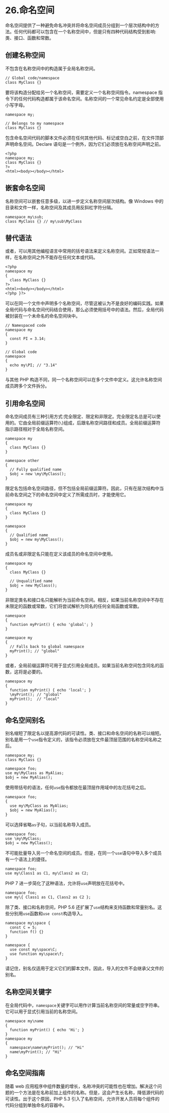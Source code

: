# 26.命名空间

命名空间提供了一种避免命名冲突并将命名空间成员分组到一个层次结构中的方法。任何代码都可以包含在一个名称空间中，但是只有四种代码结构受到影响:类、接口、函数和常数。

## 创建名称空间

不包含在名称空间中的构造属于全局名称空间。

```
// Global code/namespace
class MyClass {}

```

要将该构造分配给另一个名称空间，需要定义一个名称空间指令。namespace 指令下的任何代码构造都属于该命名空间。名称空间的一个常见命名约定是全部使用小写字母。

```
namespace my;

// Belongs to my namespace
class MyClass {}

```

包含命名空间代码的脚本文件必须在任何其他代码、标记或空白之前，在文件顶部声明命名空间。Declare 语句是一个例外，因为它们必须放在名称空间声明之前。

```
<?php
namespace my;
class MyClass {}
?>
<html><body></body></html>

```

## 嵌套命名空间

名称空间可以嵌套任意多级，以进一步定义名称空间层次结构。像 Windows 中的目录和文件一样，名称空间及其成员用反斜杠字符分隔。

```
namespace my\sub;
class MyClass {} // my\sub\MyClass

```

## 替代语法

或者，可以用其他编程语言中常用的括号语法来定义名称空间。正如常规语法一样，在名称空间之外不能存在任何文本或代码。

```
<?php
namespace my
{
  class MyClass {}
?>
<html><body></body></html>
<?php }?>

```

可以在同一个文件中声明多个名称空间，尽管这被认为不是良好的编码实践。如果全局代码与命名空间代码结合使用，那么必须使用括号中的语法。然后，全局代码被封装在一个未命名的命名空间块中。

```
// Namespaced code
namespace my
{
  const PI = 3.14;
}

// Global code
namespace
{
  echo my\PI; // "3.14"
}

```

与其他 PHP 构造不同，同一个名称空间可以在多个文件中定义。这允许名称空间成员跨多个文件拆分。

## 引用命名空间

命名空间成员有三种引用方式:完全限定、限定和非限定。完全限定名总是可以使用的。它由全局前缀运算符(`\`)组成，后跟名称空间路径和成员。全局前缀运算符指示路径相对于全局名称空间。

```
namespace my
{
  class MyClass {}
}

namespace other
{
  // Fully qualified name
  $obj = new \my\MyClass();
}

```

限定名包括命名空间路径，但不包括全局前缀运算符。因此，只有在层次结构中当前命名空间之下的命名空间中定义了所需成员时，才能使用它。

```
namespace my
{
  class MyClass {}
}

namespace
{
  // Qualified name
  $obj = new my\MyClass();
}

```

成员名或非限定名只能在定义该成员的命名空间中使用。

```
namespace my
{
  class MyClass {}

  // Unqualified name
  $obj = new MyClass();
}

```

非限定类名和接口名只能解析为当前命名空间。相反，如果当前名称空间中不存在未限定的函数或常数，它们将尝试解析为同名的任何全局函数或常数。

```
namespace
{
  function myPrint() { echo 'global'; }
}

namespace my
{
  // Falls back to global namespace
  myPrint(); // "global"
}

```

或者，全局前缀运算符可用于显式引用全局成员。如果当前名称空间包含同名的函数，这将是必要的。

```
namespace my
{
  function myPrint() { echo 'local'; }
  \myPrint(); // "global"
  myPrint();  // "local"
}

```

## 命名空间别名

别名缩短了限定名以提高源代码的可读性。类、接口和命名空间的名称可以缩短。别名是用一个`use`指令定义的，该指令必须放在文件最顶层范围的名称空间名称之后。

```
namespace my;
class MyClass {}

namespace foo;
use my\MyClass as MyAlias;
$obj = new MyAlias();

```

使用带括号的语法，任何`use`指令都放在最顶层作用域中的左花括号之后。

```
namespace foo;
{
  use my\MyClass as MyAlias;
  $obj = new MyAlias();
}

```

可以选择省略`as`子句，以当前名称导入成员。

```
namespace foo;
use \my\MyClass;
$obj = new MyClass();

```

不可能批量导入另一个命名空间的成员。但是，在同一个`use`语句中导入多个成员有一个语法上的捷径。

```
namespace foo;
use my\Class1 as C1, my\Class2 as C2;

```

PHP 7 进一步简化了这种语法，允许将`use`声明放在花括号中。

```
namespace foo;
use my\{ Class1 as C1, Class2 as C2 };

```

除了类、接口和名称空间，PHP 5.6 还扩展了`use`结构来支持函数和常量别名。这些分别用`use`函数和`use const`构造导入。

```
namespace my\space {
  const C = 5;
  function f() {}
}

namespace {
  use const my\space\C;
  use function my\space\f;
}

```

请记住，别名仅适用于定义它们的脚本文件。因此，导入的文件不会继承父文件的别名。

## 名称空间关键字

在全局代码中，`namespace`关键字可以用作计算当前名称空间的常量或空字符串。它可以用于显式引用当前的名称空间。

```
namespace my\name
{
  function myPrint() { echo 'Hi'; }
}
namespace my
{
  namespace\name\myPrint(); // "Hi"
  name\myPrint(); // "Hi"
}

```

## 命名空间指南

随着 web 应用程序中组件数量的增长，名称冲突的可能性也在增加。解决这个问题的一个方法是在名称前加上组件的名称。但是，这会产生长名称，降低源代码的可读性。出于这个原因，PHP 5.3 引入了名称空间，允许开发人员将每个组件的代码分组到单独命名的容器中。